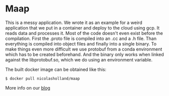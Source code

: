 # Maap

This is a messy application.
We wrote it as an example for a weird application that we put in a container and deploy to the cloud using gcp.
It reads data and processes it.
Most of the code doesn't even exist before the compilation.
First the .proto file is compiled into an .cc and a .h file.
Than everything is compiled into object files and finally into a single binary.
To make things even more difficult we use protobuf from a conda environment which has to be created beforehand.
And the binary only works when linked against the libprotobuf.so, which we do using an environment variable.

The built docker image can be obtained like this:

```
$ docker pull nicolasholland/maap
```

More info on our [blog](https://somefunwithdata.blogspot.com/)
